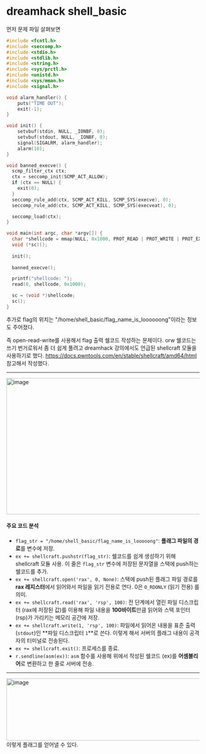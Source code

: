 dreamhack shell_basic
============

먼저 문제 파일 살펴보면

```c
#include <fcntl.h>
#include <seccomp.h>
#include <stdio.h>
#include <stdlib.h>
#include <string.h>
#include <sys/prctl.h>
#include <unistd.h>
#include <sys/mman.h>
#include <signal.h>

void alarm_handler() {
    puts("TIME OUT");
    exit(-1);
}

void init() {
    setvbuf(stdin, NULL, _IONBF, 0);
    setvbuf(stdout, NULL, _IONBF, 0);
    signal(SIGALRM, alarm_handler);
    alarm(10);
}

void banned_execve() {
  scmp_filter_ctx ctx;
  ctx = seccomp_init(SCMP_ACT_ALLOW);
  if (ctx == NULL) {
    exit(0);
  }
  seccomp_rule_add(ctx, SCMP_ACT_KILL, SCMP_SYS(execve), 0);
  seccomp_rule_add(ctx, SCMP_ACT_KILL, SCMP_SYS(execveat), 0);

  seccomp_load(ctx);
}

void main(int argc, char *argv[]) {
  char *shellcode = mmap(NULL, 0x1000, PROT_READ | PROT_WRITE | PROT_EXEC, MAP_PRIVATE | MAP_ANONYMOUS, -1, 0);   
  void (*sc)();
  
  init();
  
  banned_execve();

  printf("shellcode: ");
  read(0, shellcode, 0x1000);

  sc = (void *)shellcode;
  sc();
}
```

추가로 flag의 위치는 "/home/shell_basic/flag_name_is_loooooong"이라는 정보도 주어졌다.

즉 open-read-write를 사용해서 flag 출력 쉘코드 작성하는 문제이다.
orw 쉘코드는 쓰기 번거로워서 좀 더 쉽게 풀려고 dreamhack 강의에서도 언급된 shellcraft 모듈을 사용하기로 했다.
https://docs.pwntools.com/en/stable/shellcraft/amd64/html 참고해서 작성했다.

------------------------------

<img width="512" height="355" alt="image" src="https://github.com/user-attachments/assets/10944a4e-2297-4ce9-878c-912645104838" />


#### 주요 코드 분석

* `flag_str = "/home/shell_basic/flag_name_is_looooong"`:  **플래그 파일의 경로**를 변수에 저장.
* `ex += shellcraft.pushstr(flag_str)`: 쉘코드를 쉽게 생성하기 위해 shellcraft 모듈 사용.
  이 줄은 `flag_str` 변수에 저장된 문자열을 스택에 push하는 쉘코드를 추가.
* `ex += shellcraft.open('rax', 0, None)`: 스택에 push된 플래그 파일 경로를 **rax 레지스터**에서 읽어와서 파일을 읽기 전용로 연다.
  0은 `O_RDONLY` (읽기 전용) 를 의미.
* `ex += shellcraft.read('rax', 'rsp', 100)`: 전 단계에서 열린 파일 디스크립터 (rax에 저장된 값)를 이용해
  파일 내용을 **100바이트**만큼 읽어와 스택 포인터 (rsp)가 가리키는 메모리 공간에 저장.
* `ex += shellcraft.write(1, 'rsp', 100)`: 파일에서 읽어온 내용을 표준 출력 (`stdout`)인 **파일 디스크립터 `1`**로 쓴다. 
  이렇게 해서 서버의 플래그 내용이 공격자의 터미널로 전송된다.
* `ex += shellcraft.exit()`: 프로세스를 종료.
* `r.sendline(asm(ex))`: `asm` 함수를 사용해 위에서 작성된 쉘코드 (ex)를 **어셈블리어**로 변환하고 한 줄로 서버에 전송.

---------------------------


<img width="717" height="162" alt="image" src="https://github.com/user-attachments/assets/4243a68f-69ef-4199-bc1a-dbf845f0bfb3" />
이렇게 플래그를 얻어낼 수 있다.
